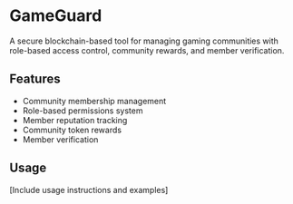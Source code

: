 # GameGuard
A secure blockchain-based tool for managing gaming communities with role-based access control, community rewards, and member verification.

## Features
- Community membership management
- Role-based permissions system
- Member reputation tracking
- Community token rewards
- Member verification

## Usage
[Include usage instructions and examples]
